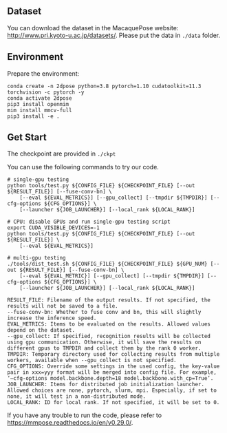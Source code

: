 ## Dataset
You can download the dataset in the MacaquePose website: http://www.pri.kyoto-u.ac.jp/datasets/.
Please put the data in ```./data``` folder.

## Environment
Prepare the environment:
```
conda create -n 2dpose python=3.8 pytorch=1.10 cudatoolkit=11.3 torchvision -c pytorch -y
conda activate 2dpose
pip3 install openmim
mim install mmcv-full
pip3 install -e .
```

## Get Start
The checkpoint are provided in ```./ckpt```

You can use the following commands to try our code.
```
# single-gpu testing
python tools/test.py ${CONFIG_FILE} ${CHECKPOINT_FILE} [--out ${RESULT_FILE}] [--fuse-conv-bn] \
    [--eval ${EVAL_METRICS}] [--gpu_collect] [--tmpdir ${TMPDIR}] [--cfg-options ${CFG_OPTIONS}] \
    [--launcher ${JOB_LAUNCHER}] [--local_rank ${LOCAL_RANK}]

# CPU: disable GPUs and run single-gpu testing script
export CUDA_VISIBLE_DEVICES=-1
python tools/test.py ${CONFIG_FILE} ${CHECKPOINT_FILE} [--out ${RESULT_FILE}] \
    [--eval ${EVAL_METRICS}]

# multi-gpu testing
./tools/dist_test.sh ${CONFIG_FILE} ${CHECKPOINT_FILE} ${GPU_NUM} [--out ${RESULT_FILE}] [--fuse-conv-bn] \
    [--eval ${EVAL_METRIC}] [--gpu_collect] [--tmpdir ${TMPDIR}] [--cfg-options ${CFG_OPTIONS}] \
    [--launcher ${JOB_LAUNCHER}] [--local_rank ${LOCAL_RANK}]
```



    RESULT_FILE: Filename of the output results. If not specified, the results will not be saved to a file.
    --fuse-conv-bn: Whether to fuse conv and bn, this will slightly increase the inference speed.
    EVAL_METRICS: Items to be evaluated on the results. Allowed values depend on the dataset.
    --gpu_collect: If specified, recognition results will be collected using gpu communication. Otherwise, it will save the results on different gpus to TMPDIR and collect them by the rank 0 worker.
    TMPDIR: Temporary directory used for collecting results from multiple workers, available when --gpu_collect is not specified.
    CFG_OPTIONS: Override some settings in the used config, the key-value pair in xxx=yyy format will be merged into config file. For example, ‘–cfg-options model.backbone.depth=18 model.backbone.with_cp=True’.
    JOB_LAUNCHER: Items for distributed job initialization launcher. Allowed choices are none, pytorch, slurm, mpi. Especially, if set to none, it will test in a non-distributed mode.
    LOCAL_RANK: ID for local rank. If not specified, it will be set to 0.


If you have any trouble to run the code, please refer to https://mmpose.readthedocs.io/en/v0.29.0/.